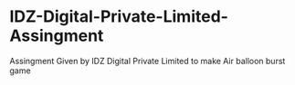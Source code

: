# IDZ-Digital-Private-Limited-Assingment
Assingment Given by IDZ Digital Private Limited to make Air balloon burst game
